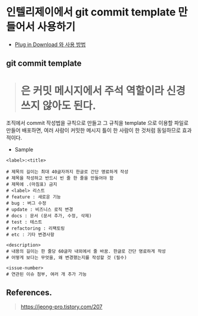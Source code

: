 # 인텔리제이에서 git commit template 만들어서 사용하기

- [Plug in Download 와 사용 방법](https://plugins.jetbrains.com/plugin/9364-commit-message-template)

## git commit template

> # 은 커밋 메시지에서 주석 역할이라 신경 쓰지 않아도 된다.

조직에서 commit 작성법을 규칙으로 만들고 그 규칙을 template 으로 이용할 파일로 만들어 배포하면, 여러 사람이 커밋한 메시지 틀이
한 사람이 한 것처럼 동일하므로 효과적이다.

- Sample

```
<label>:<title>

# 제목의 길이는 최대 40글자까지 한글로 간단 명료하게 작성 
# 제목을 작성하고 반드시 빈 줄 한 줄을 만들어야 함
# 제목에 .(마침표) 금지 
# <label> 리스트 
# feature : 새로운 기능 
# bug : 버그 수정 
# update : 비즈니스 로직 변경 
# docs : 문서 (문서 추가, 수정, 삭제) 
# test : 테스트 
# refactoring : 리팩토링
# etc : 기타 변경사항 

<description> 
# 내용의 길이는 한 줄당 60글자 내외에서 줄 바꿈. 한글로 간단 명료하게 작성 
# 어떻게 보다는 무엇을, 왜 변경했는지를 작성할 것 (필수) 

<issue-number> 
# 연관된 이슈 첨부, 여러 개 추가 가능
```

## References.

> https://jeong-pro.tistory.com/207

